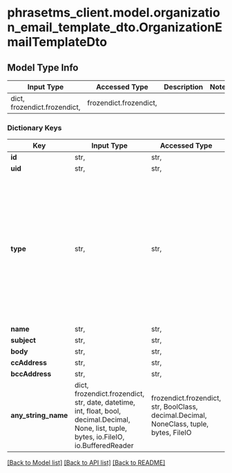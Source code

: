 # phrasetms_client.model.organization_email_template_dto.OrganizationEmailTemplateDto

## Model Type Info

| Input Type                   | Accessed Type          | Description | Notes |
| ---------------------------- | ---------------------- | ----------- | ----- |
| dict, frozendict.frozendict, | frozendict.frozendict, |             |

### Dictionary Keys

| Key                 | Input Type                                                                                                                                  | Accessed Type                                                                           | Description                                                        | Notes                                                                                                                                                                                                                                                                                                                                                                                                                                                                                                                                                    |
| ------------------- | ------------------------------------------------------------------------------------------------------------------------------------------- | --------------------------------------------------------------------------------------- | ------------------------------------------------------------------ | -------------------------------------------------------------------------------------------------------------------------------------------------------------------------------------------------------------------------------------------------------------------------------------------------------------------------------------------------------------------------------------------------------------------------------------------------------------------------------------------------------------------------------------------------------- |
| **id**              | str,                                                                                                                                        | str,                                                                                    |                                                                    | [optional]                                                                                                                                                                                                                                                                                                                                                                                                                                                                                                                                               |
| **uid**             | str,                                                                                                                                        | str,                                                                                    |                                                                    | [optional]                                                                                                                                                                                                                                                                                                                                                                                                                                                                                                                                               |
| **type**            | str,                                                                                                                                        | str,                                                                                    |                                                                    | [optional] must be one of ["JobAssigned", "JobStatusChanged", "NextWorkflowStep", "JobRejected", "LoginInfo", "ProjectTransferredToBuyer", "SharedProjectAssigned", "SharedProjectStatusChanged", "AutomatedProjectCreated", "AutomatedProjectSourceUpdated", "AutomatedProjectStatusChanged", "JobWidgetProjectQuotePrepared", "JobWidgetProjectQuotePreparationFailure", "JobWidgetProjectCreated", "JobWidgetProjectCompleted", "CmsQuoteReady", "CmsWorkCompleted", "CmsJobRejected", "QUOTE_UPDATED", "QUOTE_STATUS_CHANGED", "LQA_SHARE_REPORT", ] |
| **name**            | str,                                                                                                                                        | str,                                                                                    |                                                                    | [optional]                                                                                                                                                                                                                                                                                                                                                                                                                                                                                                                                               |
| **subject**         | str,                                                                                                                                        | str,                                                                                    |                                                                    | [optional]                                                                                                                                                                                                                                                                                                                                                                                                                                                                                                                                               |
| **body**            | str,                                                                                                                                        | str,                                                                                    |                                                                    | [optional]                                                                                                                                                                                                                                                                                                                                                                                                                                                                                                                                               |
| **ccAddress**       | str,                                                                                                                                        | str,                                                                                    |                                                                    | [optional]                                                                                                                                                                                                                                                                                                                                                                                                                                                                                                                                               |
| **bccAddress**      | str,                                                                                                                                        | str,                                                                                    |                                                                    | [optional]                                                                                                                                                                                                                                                                                                                                                                                                                                                                                                                                               |
| **any_string_name** | dict, frozendict.frozendict, str, date, datetime, int, float, bool, decimal.Decimal, None, list, tuple, bytes, io.FileIO, io.BufferedReader | frozendict.frozendict, str, BoolClass, decimal.Decimal, NoneClass, tuple, bytes, FileIO | any string name can be used but the value must be the correct type | [optional]                                                                                                                                                                                                                                                                                                                                                                                                                                                                                                                                               |

[[Back to Model list]](../../README.md#documentation-for-models) [[Back to API list]](../../README.md#documentation-for-api-endpoints) [[Back to README]](../../README.md)
